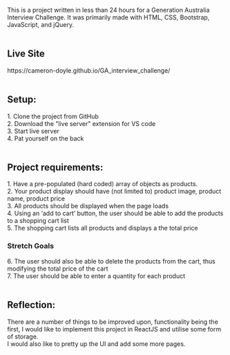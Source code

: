 This is a project written in less than 24 hours for a Generation Australia Interview Challenge. It was primarily made with HTML, CSS, Bootstrap, JavaScript, and jQuery.
<br>
<br>
<h2>Live Site</h2>
https://cameron-doyle.github.io/GA_interview_challenge/<br>
<br>
<h2>Setup:</h2>
1. Clone the project from GitHub<br>
2. Download the "live server" extension for VS code<br>
3. Start live server<br>
4. Pat yourself on the back<br>
<br>
<h2>Project requirements:</h2>
1. Have a pre-populated (hard coded) array of objects as products.<br>
2. Your product display should have (not limited to) product image,
product name, product price<br>
3. All products should be displayed when the page loads<br>
4. Using an ‘add to cart’ button, the user should be able to add the
products to a shopping cart list<br>
5. The shopping cart lists all products and displays a the total price
<h3>Stretch Goals</h3>
6. The user should also be able to delete the products from the cart, thus<br>
modifying the total price of the cart<br>
7. The user should be able to enter a quantity for each product<br>
<br>
<h2>Reflection:</h2>
There are a number of things to be improved upon, functionality being the first, I would like to implement this project in ReactJS and utilise some form of storage.<br>
I would also like to pretty up the UI and add some more pages.
